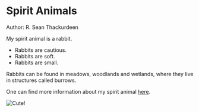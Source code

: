 # Spirit Animals
Author: R. Sean Thackurdeen

My spirit animal is a rabbit.

- Rabbits are cautious.
- Rabbits are soft.
- Rabbits are small.

Rabbits can be found in meadows, woodlands and wetlands, where they live in structures called burrows.

One can find more information about my spirit animal [here](http://en.wikipedia.org/wiki/Rabbit).

![Cute!](http://en.wikipedia.org/wiki/Rabbit#/media/File:Rabbit_in_montana.jpg)
